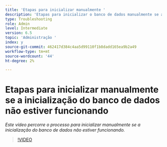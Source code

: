 ```yaml
---
title: 'Etapas para inicializar manualmente '
description: 'Etapas para inicializar o banco de dados manualmente se a inicialização do banco de dados não estiver funcionando '
type: Troubleshooting
role: Admin
level: Intermediate
version: 6.5
topic: 'Administração '
index: y
source-git-commit: 462417d384c4aa5d99110f1b8dadd165ea9b2a49
workflow-type: tm+mt
source-wordcount: '44'
ht-degree: 2%

---
```


# Etapas para inicializar manualmente se a inicialização do banco de dados não estiver funcionando

*Este vídeo percorre o processo para inicializar manualmente se a inicialização do banco de dados não estiver funcionando.*

>[!VIDEO](https://video.tv.adobe.com/v/335515?quality=9&learn=on)
